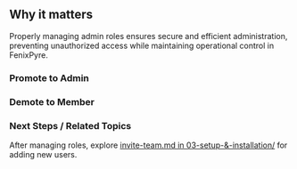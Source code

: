 
## Why it matters
Properly managing admin roles ensures secure and efficient administration, preventing unauthorized access while maintaining operational control in FenixPyre.

### Promote to Admin

<!-- VIDEO: ./media/04-admin-guide/promote-demo.mp4 | Alt: Video demonstrating how to promote a user to admin | Duration: 30s -->

### Demote to Member

<!-- VIDEO: ./media/04-admin-guide/demote-demo.mp4 | Alt: Video demonstrating how to demote an admin to member | Duration: 30s -->

### Next Steps / Related Topics
After managing roles, explore [invite-team.md in 03-setup-&-installation/](../03-setup-&-installation/invite-team.md) for adding new users.